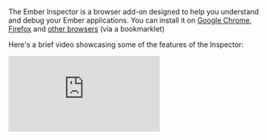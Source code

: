 The Ember Inspector is a browser add-on designed to help you understand and debug your Ember applications. You can install it on [Google Chrome](installation/#toc_google-chrome), [Firefox](installation/#toc_firefox) and [other browsers](installation/#toc_via-bookmarklet) (via a bookmarklet)

Here's a brief video showcasing some of the features of the Inspector:

<div class="video">
  <iframe src="https://www.youtube.com/embed/9TMaFhYwC6g?showinfo=0" frameborder="0" allowfullscreen></iframe>
</div>